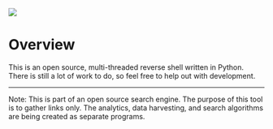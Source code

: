 ![](http://i.imgur.com/F5WXof3.png)


# Overview

This is an open source, multi-threaded reverse shell written in Python. There is still a lot of work to do, so feel free to help out with development.

***

Note: This is part of an open source search engine. The purpose of this tool is to gather links only. The analytics, data harvesting, and search algorithms are being created as separate programs. 
